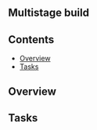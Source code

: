 ## Multistage build

<!--TOC_START-->
## Contents
- [Overview](#overview)
- [Tasks](#tasks)

<!--TOC_END-->
## Overview

## Tasks
